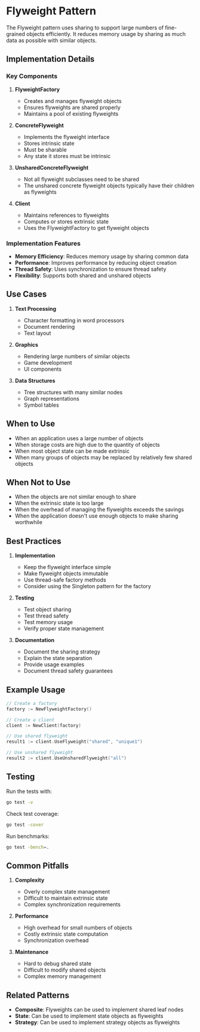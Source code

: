 # Flyweight Pattern

The Flyweight pattern uses sharing to support large numbers of fine-grained objects efficiently. It reduces memory usage by sharing as much data as possible with similar objects.

## Implementation Details

### Key Components

1. **FlyweightFactory**

   - Creates and manages flyweight objects
   - Ensures flyweights are shared properly
   - Maintains a pool of existing flyweights

2. **ConcreteFlyweight**

   - Implements the flyweight interface
   - Stores intrinsic state
   - Must be sharable
   - Any state it stores must be intrinsic

3. **UnsharedConcreteFlyweight**

   - Not all flyweight subclasses need to be shared
   - The unshared concrete flyweight objects typically have their children as flyweights

4. **Client**
   - Maintains references to flyweights
   - Computes or stores extrinsic state
   - Uses the FlyweightFactory to get flyweight objects

### Implementation Features

- **Memory Efficiency**: Reduces memory usage by sharing common data
- **Performance**: Improves performance by reducing object creation
- **Thread Safety**: Uses synchronization to ensure thread safety
- **Flexibility**: Supports both shared and unshared objects

## Use Cases

1. **Text Processing**

   - Character formatting in word processors
   - Document rendering
   - Text layout

2. **Graphics**

   - Rendering large numbers of similar objects
   - Game development
   - UI components

3. **Data Structures**
   - Tree structures with many similar nodes
   - Graph representations
   - Symbol tables

## When to Use

- When an application uses a large number of objects
- When storage costs are high due to the quantity of objects
- When most object state can be made extrinsic
- When many groups of objects may be replaced by relatively few shared objects

## When Not to Use

- When the objects are not similar enough to share
- When the extrinsic state is too large
- When the overhead of managing the flyweights exceeds the savings
- When the application doesn't use enough objects to make sharing worthwhile

## Best Practices

1. **Implementation**

   - Keep the flyweight interface simple
   - Make flyweight objects immutable
   - Use thread-safe factory methods
   - Consider using the Singleton pattern for the factory

2. **Testing**

   - Test object sharing
   - Test thread safety
   - Test memory usage
   - Verify proper state management

3. **Documentation**
   - Document the sharing strategy
   - Explain the state separation
   - Provide usage examples
   - Document thread safety guarantees

## Example Usage

```go
// Create a factory
factory := NewFlyweightFactory()

// Create a client
client := NewClient(factory)

// Use shared flyweight
result1 := client.UseFlyweight("shared", "unique1")

// Use unshared flyweight
result2 := client.UseUnsharedFlyweight("all")
```

## Testing

Run the tests with:

```bash
go test -v
```

Check test coverage:

```bash
go test -cover
```

Run benchmarks:

```bash
go test -bench=.
```

## Common Pitfalls

1. **Complexity**

   - Overly complex state management
   - Difficult to maintain extrinsic state
   - Complex synchronization requirements

2. **Performance**

   - High overhead for small numbers of objects
   - Costly extrinsic state computation
   - Synchronization overhead

3. **Maintenance**
   - Hard to debug shared state
   - Difficult to modify shared objects
   - Complex memory management

## Related Patterns

- **Composite**: Flyweights can be used to implement shared leaf nodes
- **State**: Can be used to implement state objects as flyweights
- **Strategy**: Can be used to implement strategy objects as flyweights
